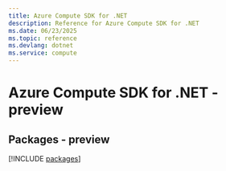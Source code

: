 ```yaml
---
title: Azure Compute SDK for .NET
description: Reference for Azure Compute SDK for .NET
ms.date: 06/23/2025
ms.topic: reference
ms.devlang: dotnet
ms.service: compute
---
```

# Azure Compute SDK for .NET - preview
## Packages - preview
[!INCLUDE [packages](compute-index.md)]